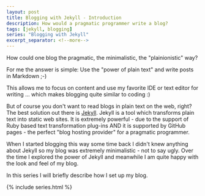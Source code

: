 ```yaml
---
layout: post
title: Blogging with Jekyll - Introduction
description: How would a pragmatic programmer write a blog? 
tags: [jekyll, blogging]
series: "Blogging with Jekyll"
excerpt_separator: <!--more-->
---
```


How could one blog the pragmatic, the minimalistic, the "plainionistic" way?

For me the answer is simple: Use the "power of plain text" and write posts in Markdown ;-)
<!--more-->
This allows me to focus on content and use my favorite IDE or text editor for writing ... which makes blogging quite similar to coding :)

But of course you don't want to read blogs in plain text on the web, right? The best solution out there is 
[Jekyll](https://jekyllrb.com/). Jekyll is a tool which transforms plain text into static web sites. It is extremely powerful - due to 
the support of Ruby based text transformation plug-ins AND it is supported by GitHub pages - the perfect "blog hosting provider" for a 
pragmatic programmer.

When I started blogging this way some time back I didn't knew anything about Jekyll so my blog was extremely minimalistic - not to 
say ugly. Over the time I explored the power of Jekyll and meanwhile I am quite happy with the look and feel of my blog. 

In this series I will briefly describe how I set up my blog.

{% include series.html %}

